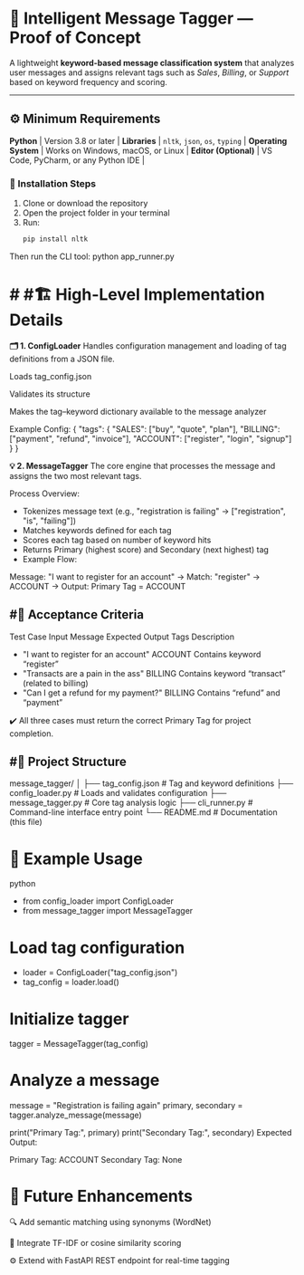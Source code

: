  # 💬 Intelligent Message Tagger — Proof of Concept

A lightweight **keyword-based message classification system** that analyzes user messages and assigns relevant tags such as *Sales*, *Billing*, or *Support* based on keyword frequency and scoring.

---

## ⚙️ Minimum Requirements
**Python** | Version 3.8 or later |
**Libraries** | `nltk`, `json`, `os`, `typing` |
**Operating System** | Works on Windows, macOS, or Linux |
**Editor (Optional)** | VS Code, PyCharm, or any Python IDE |

### 🧩 Installation Steps

1. Clone or download the repository  
2. Open the project folder in your terminal  
3. Run:
   ```bash
   pip install nltk
Then run the CLI tool:
python app_runner.py

# # #🏗️ High-Level Implementation Details
**🗂️ 1. ConfigLoader**
Handles configuration management and loading of tag definitions from a JSON file.

Loads tag_config.json

Validates its structure

Makes the tag–keyword dictionary available to the message analyzer

Example Config:
{
  "tags": {
    "SALES": ["buy", "quote", "plan"],
    "BILLING": ["payment", "refund", "invoice"],
    "ACCOUNT": ["register", "login", "signup"]
  }
}

**💡 2. MessageTagger**
The core engine that processes the message and assigns the two most relevant tags.

Process Overview:

- Tokenizes message text (e.g., "registration is failing" → ["registration", "is", "failing"])
- Matches keywords defined for each tag
- Scores each tag based on number of keyword hits
- Returns Primary (highest score) and Secondary (next highest) tag
- Example Flow:

Message: "I want to register for an account"
→ Match: "register" → ACCOUNT
→ Output: Primary Tag = ACCOUNT
## #🧪 Acceptance Criteria
Test Case	Input Message	Expected Output Tags	Description
- "I want to register for an account"	ACCOUNT	Contains keyword “register”
- "Transacts are a pain in the ass"	BILLING	Contains keyword “transact” (related to billing)
- "Can I get a refund for my payment?"	BILLING	Contains “refund” and “payment”

✔️ All three cases must return the correct Primary Tag for project completion.

## #📂 Project Structure
message_tagger/
│
├── tag_config.json          # Tag and keyword definitions
├── config_loader.py         # Loads and validates configuration
├── message_tagger.py        # Core tag analysis logic
├── cli_runner.py            # Command-line interface entry point
└── README.md                # Documentation (this file)

# 🚀 Example Usage
python
- from config_loader import ConfigLoader
- from message_tagger import MessageTagger

# Load tag configuration
- loader = ConfigLoader("tag_config.json")
- tag_config = loader.load()

# Initialize tagger
tagger = MessageTagger(tag_config)

# Analyze a message
message = "Registration is failing again"
primary, secondary = tagger.analyze_message(message)

print("Primary Tag:", primary)
print("Secondary Tag:", secondary)
Expected Output:

Primary Tag: ACCOUNT
Secondary Tag: None

# 🧩 Future Enhancements
🔍 Add semantic matching using synonyms (WordNet)

🧠 Integrate TF-IDF or cosine similarity scoring

⚙️ Extend with FastAPI REST endpoint for real-time tagging
